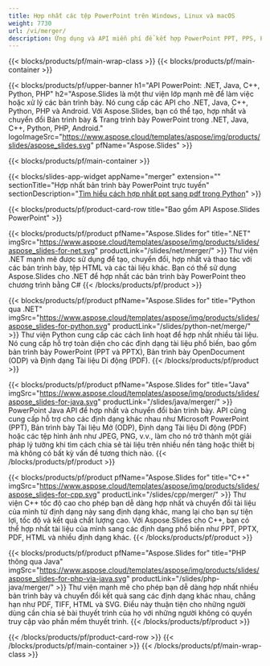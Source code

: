 ```yaml
---
title: Hợp nhất các tệp PowerPoint trên Windows, Linux và macOS
weight: 7730
url: /vi/merger/
description: Ứng dụng và API miễn phí để kết hợp PowerPoint PPT, PPS, PPTX, PDF, POTX, PPSX, PPTM, PPSM, POTM, ODP & OTP
---
```


{{< blocks/products/pf/main-wrap-class >}}
{{< blocks/products/pf/main-container >}}

{{< blocks/products/pf/upper-banner h1="API PowerPoint: .NET, Java, C++, Python, PHP" h2="Aspose.Slides là một thư viện lớp mạnh mẽ để làm việc hoặc xử lý các bản trình bày. Nó cung cấp các API cho .NET, Java, C++, Python, PHP và Android. Với Aspose.Slides, bạn có thể tạo, hợp nhất và chuyển đổi Bản trình bày & Trang trình bày PowerPoint trong .NET, Java, C++, Python, PHP, Android." logoImageSrc="https://www.aspose.cloud/templates/aspose/img/products/slides/aspose_slides.svg" pfName="Aspose.Slides" >}}


{{< blocks/products/pf/main-container >}}

{{< blocks/slides-app-widget 
    appName="merger"
    extension=""
    sectionTitle="Hợp nhất bản trình bày PowerPoint trực tuyến" 
    sectionDescription="[Tìm hiểu cách hợp nhất ppt sang pdf trong Python](https://products.aspose.com/slides/vi/python-net/merge/ppt-to-pdf/)" >}}

{{< blocks/products/pf/product-card-row title="Bao gồm API Aspose.Slides PowerPoint" >}}

{{< blocks/products/pf/product pfName="Aspose.Slides for" title=".NET" imgSrc="https://www.aspose.cloud/templates/aspose/img/products/slides/aspose_slides-for-net.svg" productLink="/slides/net/merger/" >}}
Thư viện .NET mạnh mẽ được sử dụng để tạo, chuyển đổi, hợp nhất và thao tác với các bản trình bày, tệp HTML và các tài liệu khác. Bạn có thể sử dụng Aspose.Slides cho .NET để hợp nhất các bản trình bày PowerPoint theo chương trình bằng C#
{{< /blocks/products/pf/product >}}

{{< blocks/products/pf/product pfName="Aspose.Slides for" title="Python qua .NET" imgSrc="https://www.aspose.cloud/templates/aspose/img/products/slides/aspose_slides-for-python.svg" productLink="/slides/python-net/merge/" >}}
Thư viện Python cung cấp các cách linh hoạt để hợp nhất nhiều tài liệu. Nó cung cấp hỗ trợ toàn diện cho các định dạng tài liệu phổ biến, bao gồm bản trình bày PowerPoint (PPT và PPTX), Bản trình bày OpenDocument (ODP) và Định dạng Tài liệu Di động (PDF).
{{< /blocks/products/pf/product >}}

{{< blocks/products/pf/product pfName="Aspose.Slides for" title="Java" imgSrc="https://www.aspose.cloud/templates/aspose/img/products/slides/aspose_slides-for-java.svg" productLink="/slides/java/merger/" >}}
PowerPoint Java API để hợp nhất và chuyển đổi bản trình bày. API cũng cung cấp hỗ trợ cho các định dạng khác nhau như Microsoft PowerPoint (PPT), Bản trình bày Tài liệu Mở (ODP), Định dạng Tài liệu Di động (PDF) hoặc các tệp hình ảnh như JPEG, PNG, v.v., làm cho nó trở thành một giải pháp lý tưởng khi tìm cách chia sẻ tài liệu trên nhiều nền tảng hoặc thiết bị mà không có bất kỳ vấn đề tương thích nào.
{{< /blocks/products/pf/product >}}

{{< blocks/products/pf/product pfName="Aspose.Slides for" title="C++" imgSrc="https://www.aspose.cloud/templates/aspose/img/products/slides/aspose_slides-for-cpp.svg" productLink="/slides/cpp/merger/" >}}
Thư viện C++ tốc độ cao cho phép bạn dễ dàng hợp nhất và chuyển đổi tài liệu của mình từ định dạng này sang định dạng khác, mang lại cho bạn sự tiện lợi, tốc độ và kết quả chất lượng cao. Với Aspose.Slides cho C++, bạn có thể hợp nhất tài liệu của mình sang các định dạng phổ biến như PPT, PPTX, PDF, HTML và nhiều định dạng khác.
{{< /blocks/products/pf/product >}}

{{< blocks/products/pf/product pfName="Aspose.Slides for" title="PHP thông qua Java" imgSrc="https://www.aspose.cloud/templates/aspose/img/products/slides/aspose_slides-for-php-via-java.svg" productLink="/slides/php-java/merger/" >}}
Thư viện mạnh mẽ cho phép bạn dễ dàng hợp nhất nhiều bản trình bày và chuyển đổi kết quả sang các định dạng khác nhau, chẳng hạn như PDF, TIFF, HTML và SVG. Điều này thuận tiện cho những người dùng cần chia sẻ bài thuyết trình của họ với những người không có quyền truy cập vào phần mềm thuyết trình.
{{< /blocks/products/pf/product >}}

{{< /blocks/products/pf/product-card-row >}}
{{< /blocks/products/pf/main-container >}}
{{< /blocks/products/pf/main-wrap-class >}}

